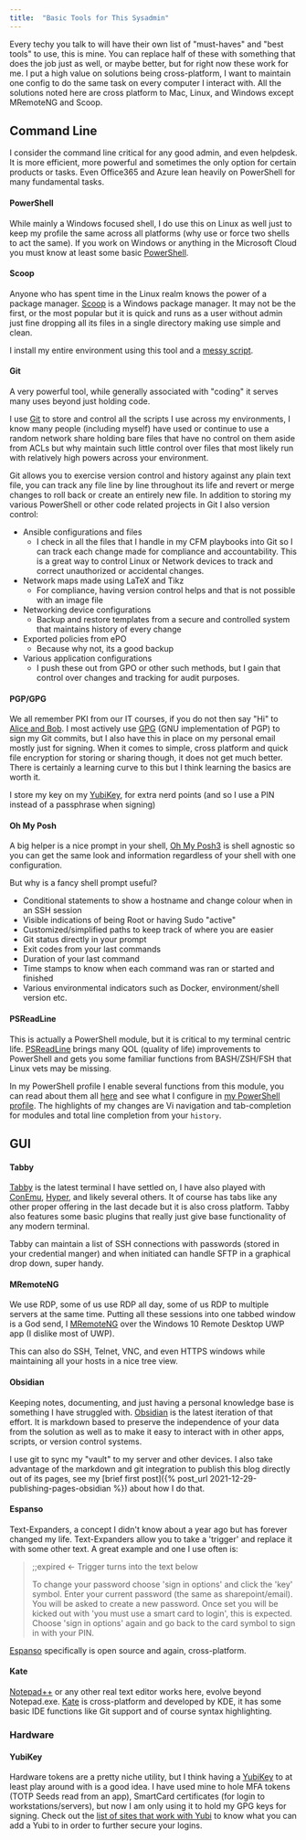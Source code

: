 ```yaml
---
title:  "Basic Tools for This Sysadmin"
---
```

Every techy you talk to will have their own list of "must-haves" and "best tools" to use, this is mine. You can replace half of these with something that does the job just as well, or maybe better, but for right now these work for me. I put a high value on solutions being cross-platform, I want to maintain one config to do the same task on every computer I interact with. All the solutions noted here are cross platform to Mac, Linux, and Windows except MRemoteNG and Scoop.

## Command Line
I consider the command line critical for any good admin, and even helpdesk. It is more efficient, more powerful and sometimes the only option for certain products or tasks. Even Office365 and Azure lean heavily on PowerShell for many fundamental tasks.

#### PowerShell
While mainly a Windows focused shell, I do use this on Linux as well just to keep my profile the same across all platforms (why use or force two shells to act the same). If you work on Windows or anything in the Microsoft Cloud you must know at least some basic [PowerShell](https://vignette.wikia.nocookie.net/mario/images/b/b0/MKWii_Blue_Shell.png/revision/latest?cb=20171019083814).

#### Scoop
Anyone who has spent time in the Linux realm knows the power of a package manager. [Scoop](https://scoop.sh/) is a Windows package manager. It may not be the first, or the most popular but it is quick and runs as a user without admin just fine dropping all its files in a single directory making use simple and clean. 

I install my entire environment using this tool and a [messy script](https://git.dev0.sh/piper/scoop_install/src/branch/master/scoop_install.ps1).

#### Git
A very powerful tool, while generally associated with "coding" it serves many uses beyond just holding code. 

I use [Git](https://www.git-scm.com/book/en/v2/Getting-Started-What-is-Git%3F) to store and control all the scripts I use across my environments, I know many people (including myself) have used or continue to use a random network share holding bare files that have no control on them aside from ACLs but why maintain such little control over files that most likely run with relatively high powers across your environment. 

Git allows you to exercise version control and history against any plain text file, you can track any file line by line throughout its life and revert or merge changes to roll back or create an entirely new file. In addition to storing my various PowerShell or other code related projects in Git I also version control: 
* Ansible configurations and files
    * I check in all the files that I handle in my CFM playbooks into Git so I can track each change made for compliance and accountability. This is a great way to control Linux or Network devices to track and correct unauthorized or accidental changes.
* Network maps made using LaTeX and Tikz 
    * For compliance, having version control helps and that is not possible with an image file
* Networking device configurations 
    * Backup and restore templates from a secure and controlled system that maintains history of every change
* Exported policies from ePO
    * Because why not, its a good backup
* Various application configurations
    * I push these out from GPO or other such methods, but I gain that control over changes and tracking for audit purposes.

#### PGP/GPG
We all remember PKI from our IT courses, if you do not then say "Hi" to [Alice and Bob](https://www.ibm.com/blogs/blockchain/wp-content/uploads/2018/06/di-pki.png). I most actively use [GPG](https://gnupg.org/) (GNU implementation of PGP) to sign my Git commits, but I also have this in place on my personal email mostly just for signing. When it comes to simple, cross platform and quick file encryption for storing or sharing though, it does not get much better. There is certainly a learning curve to this but I think learning the basics are worth it.

I store my key on my [YubiKey](#YubiKey), for extra nerd points (and so I use a PIN instead of a passphrase when signing)

#### Oh My Posh
A big helper is a nice prompt in your shell, [Oh My Posh3](https://ohmyposh.dev/) is shell agnostic so you can get the same look and information regardless of your shell with one configuration. 

But why is a fancy shell prompt useful?
* Conditional statements to show a hostname and change colour when in an SSH session
* Visible indications of being Root or having Sudo "active"
* Customized/simplified paths to keep track of where you are easier
* Git status directly in your prompt
* Exit codes from your last commands
* Duration of your last command
* Time stamps to know when each command was ran or started and finished
* Various environmental indicators such as Docker, environment/shell version etc.

#### PSReadLine
This is actually a PowerShell module, but it is critical to my terminal centric life. [PSReadLine](https://docs.microsoft.com/en-us/powershell/module/psreadline/) brings many QOL (quality of life) improvements to PowerShell and gets you some familiar functions from BASH/ZSH/FSH that Linux vets may be missing.

In my PowerShell profile I enable several functions from this module, you can read about them all [here](https://docs.microsoft.com/en-us/powershell/module/psreadline/set-psreadlineoption?view=powershell-7.2) and see what I configure in [my PowerShell profile](https://git.dev0.sh/piper/powershell_profile/src/branch/master/personal_profile.ps1). The highlights of my changes are Vi navigation and tab-completion for modules and total line completion from your `history`.

## GUI
#### Tabby
[Tabby](https://github.com/Eugeny/tabby) is the latest terminal I have settled on, I have also played with [ConEmu](https://conemu.github.io/), [Hyper](https://github.com/vercel/hyper), and likely several others. It of course has tabs like any other proper offering in the last decade but it is also cross platform. Tabby also features some basic plugins that really just give base functionality of any modern terminal.

Tabby can maintain a list of SSH connections with passwords (stored in your credential manger) and when initiated can handle SFTP in a graphical drop down, super handy.

#### MRemoteNG
We use RDP, some of us use RDP all day, some of us RDP to multiple servers at the same time. Putting all these sessions into one tabbed window is a God send, I [MRemoteNG](https://mremoteng.org/) over the Windows 10 Remote Desktop UWP app (I dislike most of UWP).

This can also do SSH, Telnet, VNC, and even HTTPS windows while maintaining all your hosts in a nice tree view.

#### Obsidian
Keeping notes, documenting, and just having a personal knowledge base is something I have struggled with. [Obsidian](https://obsidian.md/) is the latest iteration of that effort. It is markdown based to preserve the independence of your data from the solution as well as to make it easy to interact with in other apps, scripts, or version control systems. 

I use git to sync my "vault" to my server and other devices. I also take advantage of the markdown and git integration to publish this blog directly out of its pages, see my [brief first post]({% post_url 2021-12-29-publishing-pages-obsidian %}) about how I do that.

#### Espanso
Text-Expanders, a concept I didn't know about a year ago but has forever changed my life. Text-Expanders allow you to take a 'trigger' and replace it with some other text. A great example and one I use often is:

> ;;expired <- Trigger turns into the text below
> 
> To change your password choose 'sign in options' and click the 'key' symbol. Enter your current password (the same as sharepoint/email). You will be asked to create a new password. Once set you will be kicked out with 'you must use a smart card to login', this is expected. Choose 'sign in options' again and go back to the card symbol to sign in with your PIN.

 [Espanso](https://espanso.org/) specifically is open source and again, cross-platform.

#### Kate
[Notepad++](https://notepad-plus-plus.org/) or any other real text editor works here, evolve beyond Notepad.exe. [Kate](https://kate-editor.org/) is cross-platform and developed by KDE, it has some basic IDE functions like Git support and of course syntax highlighting.

### Hardware
#### YubiKey
Hardware tokens are a pretty niche utility, but I think having a [YubiKey](https://www.yubico.com/) to at least play around with is a good idea. I have used mine to hole MFA tokens (TOTP Seeds read from an app), SmartCard certificates (for login to workstations/servers), but now I am only using it to hold my GPG keys for signing. Check out the [list of sites that work with Yubi](https://www.yubico.com/works-with-yubikey/catalog/?sort=popular) to know what you can add a Yubi to in order to further secure your logins.